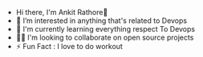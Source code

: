  - Hi there, I'm Ankit Rathore👋
 - 👀 I’m interested in anything that's related to Devops
 -  🧠 I'm currently learning everything respect To Devops
 - 👯‍♀️ I'm looking to collaborate on open source projects
 - ⚡ Fun Fact : I love to do workout

<!---
asrathour12/asrathour12 is a ✨ special ✨ repository because its `README.md` (this file) appears on your GitHub profile.
You can click the Preview link to take a look at your changes.
--->
